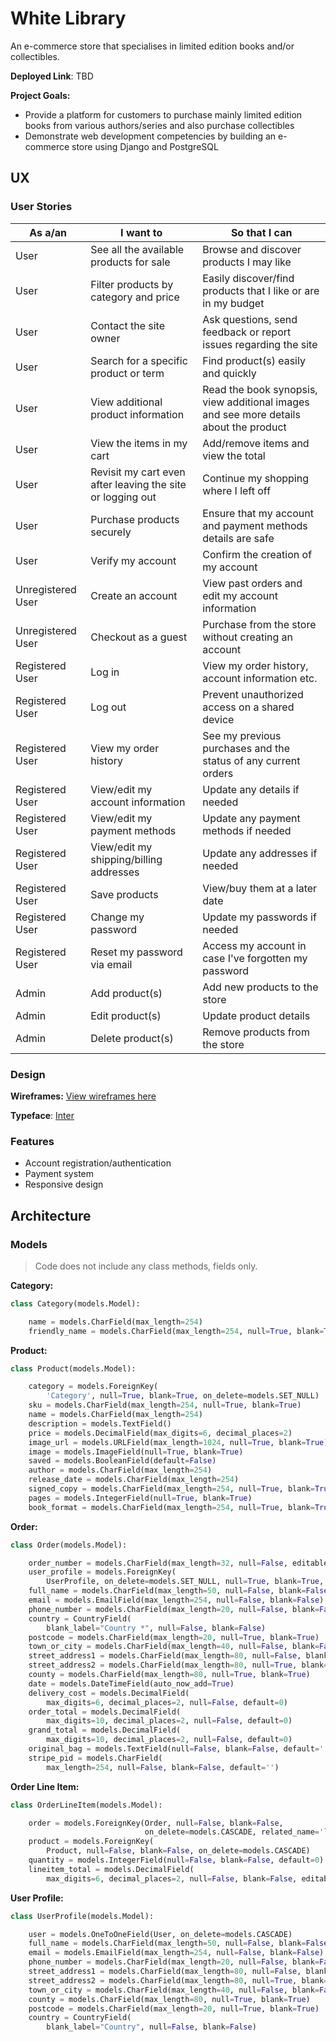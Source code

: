 # White Library

An e-commerce store that specialises in limited edition books and/or collectibles.

**Deployed Link**: TBD

**Project Goals:**

- Provide a platform for customers to purchase mainly limited edition books from various authors/series and also purchase collectibles
- Demonstrate web development competencies by building an e-commerce store using Django and PostgreSQL

## UX

### User Stories

| As a/an           | I want to                                                  | So that I can                                                                         |
| ----------------- | ---------------------------------------------------------- | ------------------------------------------------------------------------------------- |
| User              | See all the available products for sale                    | Browse and discover products I may like                                               |
| User              | Filter products by category and price                      | Easily discover/find products that I like or are in my budget                         |
| User              | Contact the site owner                                     | Ask questions, send feedback or report issues regarding the site                      |
| User              | Search for a specific product or term                      | Find product(s) easily and quickly                                                    |
| User              | View additional product information                        | Read the book synopsis, view additional images and see more details about the product |
| User              | View the items in my cart                                  | Add/remove items and view the total                                                   |
| User              | Revisit my cart even after leaving the site or logging out | Continue my shopping where I left off                                                 |
| User              | Purchase products securely                                 | Ensure that my account and payment methods details are safe                           |
| User              | Verify my account                                          | Confirm the creation of my account                                                    |
| Unregistered User | Create an account                                          | View past orders and edit my account information                                      |
| Unregistered User | Checkout as a guest                                        | Purchase from the store without creating an account                                   |
| Registered User   | Log in                                                     | View my order history, account information etc.                                       |
| Registered User   | Log out                                                    | Prevent unauthorized access on a shared device                                        |
| Registered User   | View my order history                                      | See my previous purchases and the status of any current orders                        |
| Registered User   | View/edit my account information                           | Update any details if needed                                                          |
| Registered User   | View/edit my payment methods                               | Update any payment methods if needed                                                  |
| Registered User   | View/edit my shipping/billing addresses                    | Update any addresses if needed                                                        |
| Registered User   | Save products                                              | View/buy them at a later date                                                         |
| Registered User   | Change my password                                         | Update my passwords if needed                                                         |
| Registered User   | Reset my password via email                                | Access my account in case I've forgotten my password                                  |
| Admin             | Add product(s)                                             | Add new products to the store                                                         |
| Admin             | Edit product(s)                                            | Update product details                                                                |
| Admin             | Delete product(s)                                          | Remove products from the store                                                        |

### Design

**Wireframes:** [View wireframes here](https://www.figma.com/file/bqkbaMzTWfMel4mjFswWrX/white-library?node-id=0%3A1)

**Typeface**: [Inter](https://rsms.me/inter/)

### Features

- Account registration/authentication
- Payment system
- Responsive design

## Architecture

### Models

> Code does not include any class methods, fields only.

**Category:**

```python
class Category(models.Model):

    name = models.CharField(max_length=254)
    friendly_name = models.CharField(max_length=254, null=True, blank=True)
```

**Product:**

```python
class Product(models.Model):

    category = models.ForeignKey(
        'Category', null=True, blank=True, on_delete=models.SET_NULL)
    sku = models.CharField(max_length=254, null=True, blank=True)
    name = models.CharField(max_length=254)
    description = models.TextField()
    price = models.DecimalField(max_digits=6, decimal_places=2)
    image_url = models.URLField(max_length=1024, null=True, blank=True)
    image = models.ImageField(null=True, blank=True)
    saved = models.BooleanField(default=False)
    author = models.CharField(max_length=254)
    release_date = models.CharField(max_length=254)
    signed_copy = models.CharField(max_length=254, null=True, blank=True)
    pages = models.IntegerField(null=True, blank=True)
    book_format = models.CharField(max_length=254, null=True, blank=True)
```

**Order:**

```python
class Order(models.Model):

    order_number = models.CharField(max_length=32, null=False, editable=False)
    user_profile = models.ForeignKey(
        UserProfile, on_delete=models.SET_NULL, null=True, blank=True, related_name='orders')
    full_name = models.CharField(max_length=50, null=False, blank=False)
    email = models.EmailField(max_length=254, null=False, blank=False)
    phone_number = models.CharField(max_length=20, null=False, blank=False)
    country = CountryField(
        blank_label="Country *", null=False, blank=False)
    postcode = models.CharField(max_length=20, null=True, blank=True)
    town_or_city = models.CharField(max_length=40, null=False, blank=False)
    street_address1 = models.CharField(max_length=80, null=False, blank=False)
    street_address2 = models.CharField(max_length=80, null=True, blank=True)
    county = models.CharField(max_length=80, null=True, blank=True)
    date = models.DateTimeField(auto_now_add=True)
    delivery_cost = models.DecimalField(
        max_digits=6, decimal_places=2, null=False, default=0)
    order_total = models.DecimalField(
        max_digits=10, decimal_places=2, null=False, default=0)
    grand_total = models.DecimalField(
        max_digits=10, decimal_places=2, null=False, default=0)
    original_bag = models.TextField(null=False, blank=False, default='')
    stripe_pid = models.CharField(
        max_length=254, null=False, blank=False, default='')
```

**Order Line Item:**

```python
class OrderLineItem(models.Model):

    order = models.ForeignKey(Order, null=False, blank=False,
                              on_delete=models.CASCADE, related_name='lineitems')
    product = models.ForeignKey(
        Product, null=False, blank=False, on_delete=models.CASCADE)
    quantity = models.IntegerField(null=False, blank=False, default=0)
    lineitem_total = models.DecimalField(
        max_digits=6, decimal_places=2, null=False, blank=False, editable=False)
```

**User Profile:**

```python
class UserProfile(models.Model):

    user = models.OneToOneField(User, on_delete=models.CASCADE)
    full_name = models.CharField(max_length=50, null=False, blank=False)
    email = models.EmailField(max_length=254, null=False, blank=False)
    phone_number = models.CharField(max_length=20, null=False, blank=False)
    street_address1 = models.CharField(max_length=80, null=False, blank=False)
    street_address2 = models.CharField(max_length=80, null=True, blank=True)
    town_or_city = models.CharField(max_length=40, null=False, blank=False)
    county = models.CharField(max_length=80, null=True, blank=True)
    postcode = models.CharField(max_length=20, null=True, blank=True)
    country = CountryField(
        blank_label="Country", null=False, blank=False)
```
